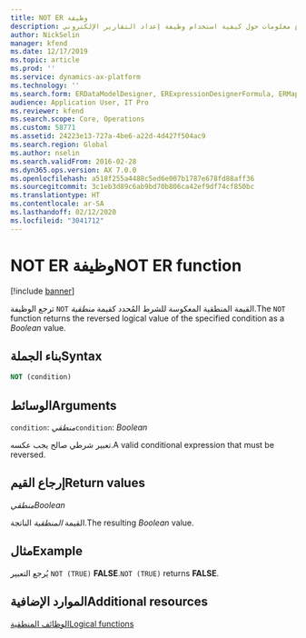 ```yaml
---
title: NOT ER وظيفة
description: يوفر هذا الموضوع معلومات حول كيفية استخدام وظيفة إعداد التقارير الإلكتروني NOT (ER).
author: NickSelin
manager: kfend
ms.date: 12/17/2019
ms.topic: article
ms.prod: ''
ms.service: dynamics-ax-platform
ms.technology: ''
ms.search.form: ERDataModelDesigner, ERExpressionDesignerFormula, ERMappedFormatDesigner, ERModelMappingDesigner
audience: Application User, IT Pro
ms.reviewer: kfend
ms.search.scope: Core, Operations
ms.custom: 58771
ms.assetid: 24223e13-727a-4be6-a22d-4d427f504ac9
ms.search.region: Global
ms.author: nselin
ms.search.validFrom: 2016-02-28
ms.dyn365.ops.version: AX 7.0.0
ms.openlocfilehash: a518f255a4488c5ed6e007b1787e678fd88aff36
ms.sourcegitcommit: 3c1eb3d89c6ab9bd70b806ca42ef9df74cf850bc
ms.translationtype: HT
ms.contentlocale: ar-SA
ms.lasthandoff: 02/12/2020
ms.locfileid: "3041712"
---
```

# <span data-ttu-id="9682a-103"><a name="NOT">NOT ER وظيفة</a></span><span class="sxs-lookup"><span data-stu-id="9682a-103"><a name="NOT">NOT ER function</a></span></span>

[!include [banner](../includes/banner.md)]

<span data-ttu-id="9682a-104">ترجع الوظيفة `NOT` القيمة المنطقية المعكوسة للشرط المُحدد كقيمة *منطقية*.</span><span class="sxs-lookup"><span data-stu-id="9682a-104">The `NOT` function returns the reversed logical value of the specified condition as a *Boolean* value.</span></span>

## <a name="syntax"></a><span data-ttu-id="9682a-105">بناء الجملة</span><span class="sxs-lookup"><span data-stu-id="9682a-105">Syntax</span></span>

```vb
NOT (condition)
```

## <a name="arguments"></a><span data-ttu-id="9682a-106">الوسائط</span><span class="sxs-lookup"><span data-stu-id="9682a-106">Arguments</span></span>

<span data-ttu-id="9682a-107">`condition`: *منطقي*</span><span class="sxs-lookup"><span data-stu-id="9682a-107">`condition`: *Boolean*</span></span>

<span data-ttu-id="9682a-108">تعبير شرطي صالح يجب عكسه.</span><span class="sxs-lookup"><span data-stu-id="9682a-108">A valid conditional expression that must be reversed.</span></span>

## <a name="return-values"></a><span data-ttu-id="9682a-109">إرجاع القيم</span><span class="sxs-lookup"><span data-stu-id="9682a-109">Return values</span></span>

<span data-ttu-id="9682a-110">*منطقي*</span><span class="sxs-lookup"><span data-stu-id="9682a-110">*Boolean*</span></span>

<span data-ttu-id="9682a-111">القيمة *المنطقية* الناتجة.</span><span class="sxs-lookup"><span data-stu-id="9682a-111">The resulting *Boolean* value.</span></span>

## <a name="example"></a><span data-ttu-id="9682a-112">مثال</span><span class="sxs-lookup"><span data-stu-id="9682a-112">Example</span></span>

<span data-ttu-id="9682a-113">يُرجع التعبير `NOT (TRUE)` **FALSE**.</span><span class="sxs-lookup"><span data-stu-id="9682a-113">`NOT (TRUE)` returns **FALSE**.</span></span>

## <a name="additional-resources"></a><span data-ttu-id="9682a-114">الموارد الإضافية</span><span class="sxs-lookup"><span data-stu-id="9682a-114">Additional resources</span></span>

[<span data-ttu-id="9682a-115">الوظائف المنطقية</span><span class="sxs-lookup"><span data-stu-id="9682a-115">Logical functions</span></span>](er-functions-category-logical.md)
